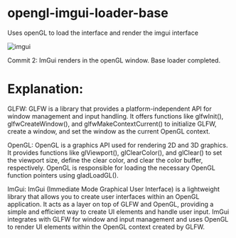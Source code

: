# opengl-imgui-loader-base
Uses openGL to load the interface and render the imgui interface

![imgui](https://github.com/yourlocalpal/opengl-imgui-loader-base/assets/118146578/f47948cd-f1de-4cc1-a445-b4f92634ec69)

Commit 2: ImGui renders in the openGL window. Base loader completed.

# Explanation:

GLFW: GLFW is a library that provides a platform-independent API for window management and input handling. It offers functions like glfwInit(), glfwCreateWindow(), and glfwMakeContextCurrent() to initialize GLFW, create a window, and set the window as the current OpenGL context.

OpenGL: OpenGL is a graphics API used for rendering 2D and 3D graphics. It provides functions like glViewport(), glClearColor(), and glClear() to set the viewport size, define the clear color, and clear the color buffer, respectively. OpenGL is responsible for loading the necessary OpenGL function pointers using gladLoadGL().

ImGui: ImGui (Immediate Mode Graphical User Interface) is a lightweight library that allows you to create user interfaces within an OpenGL application. It acts as a layer on top of GLFW and OpenGL, providing a simple and efficient way to create UI elements and handle user input. ImGui integrates with GLFW for window and input management and uses OpenGL to render UI elements within the OpenGL context created by GLFW.
